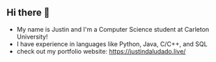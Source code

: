 ## Hi there 👋
- My name is Justin and I'm a Computer Science student at Carleton University!
- I have experience in languages like Python, Java, C/C++, and SQL
- check out my portfolio website: https://justindaludado.live/
<!--
**justindal/justindal** is a ✨ _special_ ✨ repository because its `README.md` (this file) appears on your GitHub profile.

Here are some ideas to get you started:

- 🔭 I’m currently working on ...
- 🌱 I’m currently learning ...
- 👯 I’m looking to collaborate on ...
- 🤔 I’m looking for help with ...
- 💬 Ask me about ...
- 📫 How to reach me: ...
- 😄 Pronouns: ...
- ⚡ Fun fact: ...
-->
